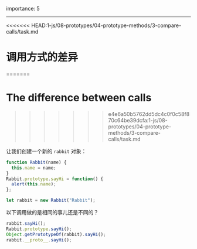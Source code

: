 importance: 5

---

<<<<<<< HEAD:1-js/08-prototypes/04-prototype-methods/3-compare-calls/task.md
# 调用方式的差异
=======
# The difference between calls
>>>>>>> e4e6a50b5762dd5dc4c0f0c58f870c64be39dcfa:1-js/08-prototypes/04-prototype-methods/3-compare-calls/task.md

让我们创建一个新的 `rabbit` 对象：

```js
function Rabbit(name) {
  this.name = name;
}
Rabbit.prototype.sayHi = function() {
  alert(this.name);
};

let rabbit = new Rabbit("Rabbit");
```

以下调用做的是相同的事儿还是不同的？

```js
rabbit.sayHi();
Rabbit.prototype.sayHi();
Object.getPrototypeOf(rabbit).sayHi();
rabbit.__proto__.sayHi();
```
